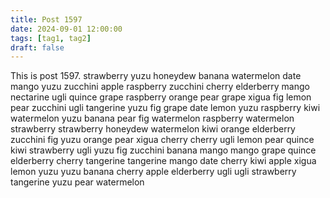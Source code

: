 ```yaml
---
title: Post 1597
date: 2024-09-01 12:00:00
tags: [tag1, tag2]
draft: false
---
```

This is post 1597.
strawberry
yuzu
honeydew
banana
watermelon
date
mango
yuzu
zucchini
apple
raspberry
zucchini
cherry
elderberry
mango
nectarine
ugli
quince
grape
raspberry
orange
pear
grape
xigua
fig
lemon
pear
zucchini
ugli
tangerine
yuzu
fig
grape
date
lemon
yuzu
raspberry
kiwi
watermelon
yuzu
banana
pear
fig
watermelon
raspberry
watermelon
strawberry
strawberry
honeydew
watermelon
kiwi
orange
elderberry
zucchini
fig
yuzu
orange
pear
xigua
cherry
cherry
ugli
lemon
pear
quince
kiwi
strawberry
ugli
yuzu
fig
zucchini
banana
mango
mango
grape
quince
elderberry
cherry
tangerine
tangerine
mango
date
cherry
kiwi
apple
xigua
lemon
yuzu
yuzu
banana
cherry
apple
elderberry
ugli
ugli
strawberry
tangerine
yuzu
pear
watermelon
